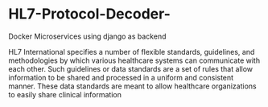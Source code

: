 # HL7-Protocol-Decoder-
Docker Microservices using django as backend


HL7 International specifies a number of flexible standards, guidelines, and methodologies by which various healthcare systems can communicate with each other. Such guidelines or data standards are a set of rules that allow information to be shared and processed in a uniform and consistent manner. These data standards are meant to allow healthcare organizations to easily share clinical information
